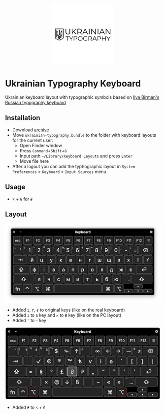 <p align="center">
    <img alt="Ukrainian typography keyboard layout" src="./docs/ukrainian-typography_200x200.png" width="200px">
</p>

# Ukrainian Typography Keyboard

Ukrainian keyboard layout with typographic symbols based on [Ilya Birman's Russian typography keyboard](http://ilyabirman.ru/type)

## Installation

* Download [archive](https://github.com/AntonShevchuk/ukrainian-typography-keyboard-layout/archive/master.zip)
* Move `ukrainian-typography.bundle` to the folder with keyboard layouts for the current user:
  * Open Finder window
  * Press `Command`+`Shift`+`G`
  * Input path `~/Library/Keyboard Layouts` and press `Enter`
  * Move file here
* After a logout you can add the typhographic layout in `System Preferences` > `Keyboard` > `Input Sources` menu

## Usage

* `⌥` + `G` for `₴`

## Layout

<p align="center">
    <img alt="Ukrainian typography keyboard layout" src="./docs/ukrainian.png" width="800px">
</p>

* Added `ї`, `ґ`, `є` to original keys (like on the real keyboard)
* Added `і` to `S` key and `и` to `B` key (like on the PC layout)
* Added `'` to `~` key

<p align="center">
    <img alt="Ukrainian typography keyboard layout with Option" src="./docs/option.png" width="742px">
</p>

* Added `₴` to `⌥` + `G`
